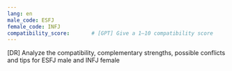 ```yaml
---
lang: en
male_code: ESFJ
female_code: INFJ
compatibility_score:       # [GPT] Give a 1–10 compatibility score
---
```


[DR] Analyze the compatibility, complementary strengths, possible conflicts and tips for ESFJ male and INFJ female


